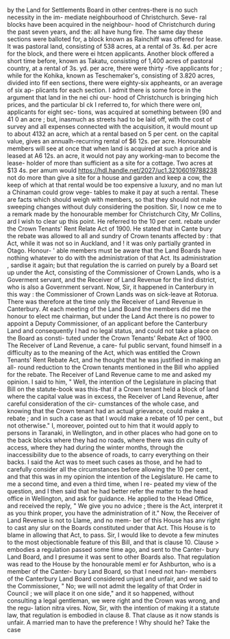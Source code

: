 by the Land for Settlements Board in other centres-there is no such necessity in the im- mediate neighbourhood of Christchurch. Seve- ral blocks have been acquired in the neighbour- hood of Christchurch during the past seven years, and the: all have hung fire. The same day these sections were balloted for, a block known as Rainchiff was offered for lease. It was pastoral land, consisting of 538 acres, at a rental of 3s. &d. per acre for the block, and there were ei htcen applicants. Another block offered a short time before, known as Takatu, consisting of 1,400 acres of pastoral country, at a rental of 3s. yd. per acre, there were thirty -five applicants for ; while for the Kohika, known as Teschemaker's, consisting of 3.820 acres, divided into fif een sections, there were eighty-six appheants, or an average of six ap- plicants for each section. I admit there is some force in the argument that land in the nei chi our- hood of Christchurch is bringing hich prices, and the particular bl ck I referred to, for which there were onl, applicants for eight sec- tions, was acquired at something between {90 and 41 0 an acre ; but, inasmuch as streets had to be laid off, with the cost of survey and all expenses connected with the acquisition, it would mount up to about 4132 an acre, which at a rental based on 5 per cent. on the capital value, gives an annualh-recurring rental of $6 12s. per acre. Honourable members will see at once that when land is acquired at such a price and is leased at A6 12s. an acre, it would not pay any working-man to become the lease- holder of more than sufficient as a site for a cottage. Two acres at $13 4s. per amum would https://hdl.handle.net/2027/uc1.32106019788238 not do more than give a site for a house and garden and keep a cow, the keep of which at that rental would be too expensive a luxury, and no man lut a Chinaman could grow vege- tables to make it pay at such a rental. These are facts which should weigh with members, so that they should not make sweeping changes without duly considering the position. Sir, I now ce me to a remark made by the honourable member for Christchurch City, Mr Collins, ard I wish to clear up this point. He referred to the 10 per cent. rebate under the Crown Tenants' Rent Relate Act of 1900. He stated that in Cante bury the rebate was allowed to all and sundry of Crown tenants affected by : that Act, while it was not so in Auckland, and ! it was only partially granted in Otago. Honour- ' able members must be aware that the Land Boards have nothing whatever to do with the administration of that Act. Its administration , sardise it again; but that regulation the is carried on purely by a Board set up under the Act, consisting of the Commissioner of Crown Lands, who is a Goverment servant, and the Receiver of Land Revenue for the lind district, who is also a Government servant. Now, Sir, it happened in Canterbury in this way : the Commissioner of Crown Lands was on sick-leave at Rotorua. There was therefore at the time only the Receiver of Land Revenue in Canterbury. At each meeting of the Land Board the members did me the honour to elect me chairman, but under the Land Act there is no power to appoint a Deputy Commissioner, of an applicant before the Canterbury Land and consequently I had no legal status, and could not take a place on the Board as consti- tuted under the Crown Tenants' Rebate Act of 1900. The Receiver of Land Revenue, a care- ful public servant, found himself in a difficulty as to the meaning of the Act, which was entitled the Crown Tenants' Rent Rebate Act, and he thought that he was justified in making an all- round reduction to the Crown tenants mentioned in the Bill who applied for the rebate. The Receiver of Land Revenue came to me and asked my opinion. I said to him, " Well, the intention of the Legislature in placing that Bill on the statute-book was this-that if a Crown tenant held a block of land where the capital value was in excess, the Receiver of Land Revenue, after careful consideration of the cir- cumstances of the whole case, and knowing that the Crown tenant had an actual grievance, could make a rebate ; and in such a case as that I would make a rebate of 10 per cent., but not otherwise." I, moreover, pointed out to him that it would apply to persons in Taranaki, in Wellington, and in other places who had gone on to the back blocks where they had no roads, where there was din culty of access, where they had during the winter months, through the inaccessibility due to the absence of roads, to carry everything on their backs. I said the Act was to meet such cases as those, and he had to carefully consider all the circumstances before allowing the 10 per cent., and that this was in my opinion the intention of the Legislature. He came to me a second time, and even a third time, when I re- peated my view of the question, and I then said that he had better refer the matter to the head office in Wellington, and ask for guidance. He applied to the Head Office, and received the reply, " We give you no advice ; there is the Act, interpret it as you think proper, you have the administration of it." Now, the Receiver of Land Revenue is not to Llame, and no mem- ber of this House has anv right to cast any slur on the Boards constituted under that Act. This House is to blame in allowing that Act, to pass. Sir, I would like to devote a few minutes to the most objectionable feature of this Bill, and that is clause 10. Clause > embodies a regulation passed some time ago, and sent to the Canter- bury Land Board, and I presume it was sent to other Boards also. That regulation was read to the House by the honourable meml er for Ashburton, who is a member of the Canter- bury Land Board, so that I need not han- members of the Canterbury Land Board considered unjust and unfair, and we said to the Commissioner, " No; we will not admit the legality of that Order in Council ; we will place it on one side," and it so happened, without consulting a legal gentleman, we were right and the Crown was wrong, and the regu- lation nitra vires. Now, Sir, with the intention of making it a statute law, that regulation is embodied in clause 8. That clause as it now stands is unfair. A married man to have the preference ! Why should he? Take the case 